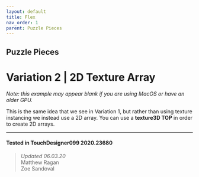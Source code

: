 ```yaml
---
layout: default
title: Flex
nav_order: 1
parent: Puzzle Pieces
---
```


## Puzzle Pieces
# Variation 2 | 2D Texture Array

*Note: this example may appear blank if you are using MacOS or have an older GPU.*

This is the same idea that we see in Variation 1, but rather than using texture instancing we instead use a 2D array. You can use a **texture3D TOP** in order to create 2D arrays.

---

#### Tested in TouchDesigner099 2020.23680 
>*Updated 06.03.20*  
Matthew Ragan  
Zoe Sandoval  